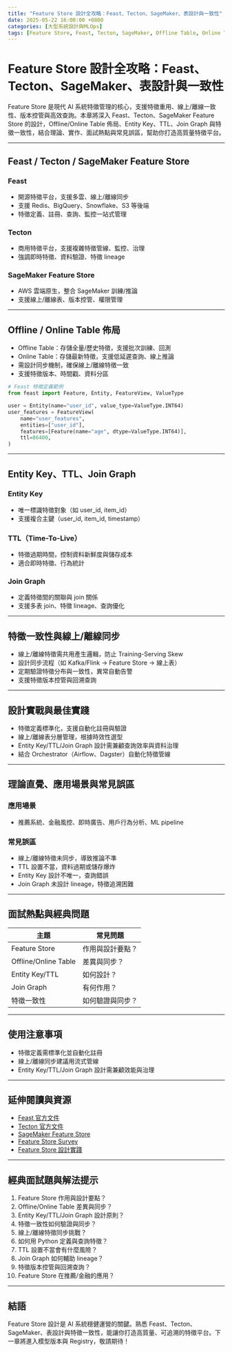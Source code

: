 ```yaml
---
title: "Feature Store 設計全攻略：Feast、Tecton、SageMaker、表設計與一致性"
date: 2025-05-22 16:00:00 +0800
categories: [大型系統設計與MLOps]
tags: [Feature Store, Feast, Tecton, SageMaker, Offline Table, Online Table, Entity Key, TTL, Join Graph, 特徵一致性]
---
```


# Feature Store 設計全攻略：Feast、Tecton、SageMaker、表設計與一致性

Feature Store 是現代 AI 系統特徵管理的核心，支援特徵重用、線上/離線一致性、版本控管與高效查詢。本章將深入 Feast、Tecton、SageMaker Feature Store 的設計，Offline/Online Table 佈局、Entity Key、TTL、Join Graph 與特徵一致性，結合理論、實作、面試熱點與常見誤區，幫助你打造高質量特徵平台。

---

## Feast / Tecton / SageMaker Feature Store

### Feast

- 開源特徵平台，支援多雲、線上/離線同步
- 支援 Redis、BigQuery、Snowflake、S3 等後端
- 特徵定義、註冊、查詢、監控一站式管理

### Tecton

- 商用特徵平台，支援複雜特徵管線、監控、治理
- 強調即時特徵、資料驗證、特徵 lineage

### SageMaker Feature Store

- AWS 雲端原生，整合 SageMaker 訓練/推論
- 支援線上/離線表、版本控管、權限管理

---

## Offline / Online Table 佈局

- Offline Table：存儲全量/歷史特徵，支援批次訓練、回測
- Online Table：存儲最新特徵，支援低延遲查詢、線上推論
- 需設計同步機制，確保線上/離線特徵一致
- 支援特徵版本、時間戳、資料分區

```python
# Feast 特徵定義範例
from feast import Feature, Entity, FeatureView, ValueType

user = Entity(name="user_id", value_type=ValueType.INT64)
user_features = FeatureView(
    name="user_features",
    entities=["user_id"],
    features=[Feature(name="age", dtype=ValueType.INT64)],
    ttl=86400,
)
```

---

## Entity Key、TTL、Join Graph

### Entity Key

- 唯一標識特徵對象（如 user_id, item_id）
- 支援複合主鍵（user_id, item_id, timestamp）

### TTL（Time-To-Live）

- 特徵過期時間，控制資料新鮮度與儲存成本
- 適合即時特徵、行為統計

### Join Graph

- 定義特徵間的關聯與 join 關係
- 支援多表 join、特徵 lineage、查詢優化

---

## 特徵一致性與線上/離線同步

- 線上/離線特徵需共用產生邏輯，防止 Training-Serving Skew
- 設計同步流程（如 Kafka/Flink → Feature Store → 線上表）
- 定期驗證特徵分布與一致性，異常自動告警
- 支援特徵版本控管與回溯查詢

---

## 設計實戰與最佳實踐

- 特徵定義標準化，支援自動化註冊與驗證
- 線上/離線表分層管理，根據時效性選型
- Entity Key/TTL/Join Graph 設計需兼顧查詢效率與資料治理
- 結合 Orchestrator（Airflow、Dagster）自動化特徵管線

---

## 理論直覺、應用場景與常見誤區

### 應用場景

- 推薦系統、金融風控、即時廣告、用戶行為分析、ML pipeline

### 常見誤區

- 線上/離線特徵未同步，導致推論不準
- TTL 設置不當，資料過期或儲存爆炸
- Entity Key 設計不唯一，查詢錯誤
- Join Graph 未設計 lineage，特徵追溯困難

---

## 面試熱點與經典問題

| 主題         | 常見問題 |
|--------------|----------|
| Feature Store | 作用與設計要點？ |
| Offline/Online Table | 差異與同步？ |
| Entity Key/TTL | 如何設計？ |
| Join Graph    | 有何作用？ |
| 特徵一致性   | 如何驗證與同步？ |

---

## 使用注意事項

* 特徵定義需標準化並自動化註冊
* 線上/離線同步建議用流式管線
* Entity Key/TTL/Join Graph 設計需兼顧效能與治理

---

## 延伸閱讀與資源

* [Feast 官方文件](https://docs.feast.dev/)
* [Tecton 官方文件](https://docs.tecton.ai/)
* [SageMaker Feature Store](https://docs.aws.amazon.com/sagemaker/latest/dg/feature-store.html)
* [Feature Store Survey](https://arxiv.org/abs/2209.08350)
* [Feature Store 設計實踐](https://cloud.google.com/architecture/mlops-continuous-delivery-and-automation-pipelines-in-machine-learning#feature_store)

---

## 經典面試題與解法提示

1. Feature Store 作用與設計要點？
2. Offline/Online Table 差異與同步？
3. Entity Key/TTL/Join Graph 設計原則？
4. 特徵一致性如何驗證與同步？
5. 線上/離線特徵同步挑戰？
6. 如何用 Python 定義與查詢特徵？
7. TTL 設置不當會有什麼風險？
8. Join Graph 如何輔助 lineage？
9. 特徵版本控管與回溯查詢？
10. Feature Store 在推薦/金融的應用？

---

## 結語

Feature Store 設計是 AI 系統穩健運營的關鍵。熟悉 Feast、Tecton、SageMaker、表設計與特徵一致性，能讓你打造高質量、可追溯的特徵平台。下一章將進入模型版本與 Registry，敬請期待！

